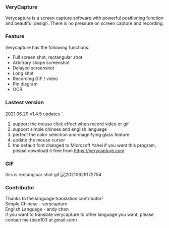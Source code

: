 ### VeryCapture

Verycapture is a screen capture software with powerful positioning function and beautiful design. There is no pressure on screen capture and recording.
 
### Feature 
Verycapture has the following functions:
 
- Full screen shot, rectangular shot
- Arbitrary shape screenshot
- Delayed screenshot
- Long shot
- Recording GIF / video
- Pin diagram
- OCR

### Lastest version
2021.06.29 v1.4.5 updates：
1. support the mouse click effect when record video or gif
2. support simple chinses and engilsh language
3. perfect the color selection and magnifying glass feature 
4. update the mouse cursor
5. the default font changed to Microsoft Yahei
if you want this program, please download it free from https://verycapture.com

### GIF 
this is rectangluar shot gif
![20210629172754](https://user-images.githubusercontent.com/85001142/123774052-a4ea2300-d8ff-11eb-9bc8-d01ba432a8c1.gif)

### Contributor
Thanks to the language translation contributor!  
Simple Chinese    -   verycapture  
English Language  -   andy chen  
if you want to translate verycapture to other language you want, please contact me (bian103 at gmail.com)


